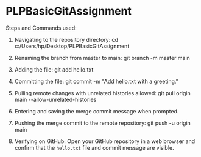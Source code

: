 # PLPBasicGitAssignment
Steps and Commands used:
1. Navigating to the repository directory:
   cd c:/Users/hp/Desktop/PLPBasicGitAssignment
   
2. Renaming the branch from master to main:
   git branch -m master main

3. Adding the file:
   git add hello.txt

4. Committing the file:
   git commit -m "Add hello.txt with a greeting."

5. Pulling remote changes with unrelated histories allowed:
   git pull origin main --allow-unrelated-histories

6. Entering and saving the merge commit message when prompted.
   
7. Pushing the merge commit to the remote repository:
   git push -u origin main

8. Verifying on GitHub:
   Open your GitHub repository in a web browser and confirm that the `hello.txt` file and commit message are visible.
   
